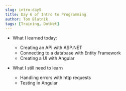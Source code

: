 ```yaml
---
slug: intro-day5
title: Day 6 of Intro to Programming
author: Tom Blatnik
tags: [Training, DotNet]
---
```


- What I learned today:
    - Creating an API with ASP.NET
    - Connecting to a database with Entity Framework
    - Creating a UI with Angular

- What I still need to learn
    - Handling errors with http requests
    - Testing in Angular